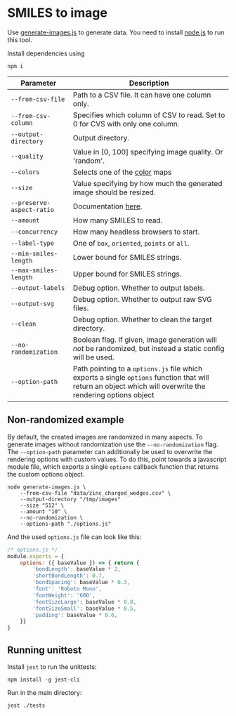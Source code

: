 # SMILES to image
Use [generate-images.js](generate-images.js) to generate data. 
You need to install [node.js](https://nodejs.org/en) to run this tool.

Install dependencies using
```console
npm i
```

Parameter | Description
--- | --- 
`--from-csv-file` | Path to a CSV file. It can have one column only.
`--from-csv-column` | Specifies which column of CSV to read. Set to 0 for CVS with only one column.
`--output-directory` | Output directory.
`--quality` | Value in [0, 100] specifying image quality. Or 'random'.
`--colors` | Selects one of the [color](src/generator/colors.js) maps 
`--size` | Value specifying by how much the generated image should be resized.
`--preserve-aspect-ratio` | Documentation [here](https://developer.mozilla.org/de/docs/Web/SVG/Attribute/preserveAspectRatio).
`--amount` | How many SMILES to read.
`--concurrency` | How many headless browsers to start.
`--label-type` | One of ```box```, ```oriented```, ```points``` or ```all```.
`--min-smiles-length` | Lower bound for SMILES strings.
`--max-smiles-length` | Upper bound for SMILES strings.
`--output-labels` | Debug option. Whether to output labels.
`--output-svg` | Debug option. Whether to output raw SVG files.
`--clean` | Debug option. Whether to clean the target directory.
`--no-randomization` | Boolean flag. If given, image generation will *not* be randomized, but instead a static config will be used. 
`--option-path` | Path pointing to a `options.js` file which exports a single `options` function that will return an object which will overwrite the rendering options object

## Non-randomized example

By default, the created images are randomized in many aspects. To generate images without randomization 
use the `--no-randomization` flag. The `--option-path` parameter can additionally be used to overwrite the 
rendering options with custom values. To do this, point towards a javascript module file, which exports a 
single `options` callback function that returns the custom options object.

```console
node generate-images.js \
    --from-csv-file "data/zinc_charged_wedges.csv" \
    --output-directory "/tmp/images"
    --size "512" \
    --amount "10" \
    --no-randomization \
    --options-path "./options.js"
```

And the used `options.js` file can look like this:

```javascript
/* options.js */
module.exports = {
    options: ({ baseValue }) => { return {
        'bondLength': baseValue * 2,
        'shortBondLength': 0.7,
        'bondSpacing': baseValue * 0.3,
        'font': 'Roboto Mono',
        'fontWeight': '600',
        'fontSizeLarge': baseValue * 0.8,
        'fontSizeSmall': baseValue * 0.5,
        'padding': baseValue * 0.6,
    }}
}
```

## Running unittest

Install `jest` to run the unittests:

```console
npm install -g jest-cli
```

Run in the main directory:

```console
jest ./tests
```